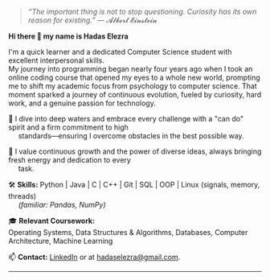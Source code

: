 > *“The important thing is not to stop questioning. Curiosity has its own reason for existing.”*
> — 𝓐𝓵𝓫𝓮𝓻𝓽 𝓔𝓲𝓷𝓼𝓽𝓮𝓲𝓷

**Hi there 👋 my name is Hadas Elezra**

I'm a quick learner and a dedicated Computer Science student with excellent interpersonal skills.<br>
My journey into programming began nearly four years ago when I took an online coding course that opened my eyes to a whole new world, prompting me to shift my academic focus from psychology to computer science.
That moment sparked a journey of continuous evolution, fueled by curiosity, hard work, and a genuine passion for technology.

🌊 I dive into deep waters and embrace every challenge with a "can do" spirit and a firm commitment to high <br>
&nbsp;&nbsp;&nbsp;&nbsp; standards—ensuring I overcome obstacles in the best possible way.

🌱 I value continuous growth and the power of diverse ideas, always bringing fresh energy and dedication to every <br>
&nbsp;&nbsp;&nbsp;&nbsp; task.

🛠️ **Skills:** Python | Java | C | C++ | Git | SQL | OOP | Linux (signals, memory, threads) <br>
 &nbsp;&nbsp;&nbsp;&nbsp; *(familiar: Pandas, NumPy)*  

 🎓 **Relevant Coursework:**  
Operating Systems, Data Structures & Algorithms, Databases, Computer Architecture, Machine Learning

📫 **Contact:** [LinkedIn](https://www.linkedin.com/in/hadas-elezra) or at hadaselezra@gmail.com.  

---
